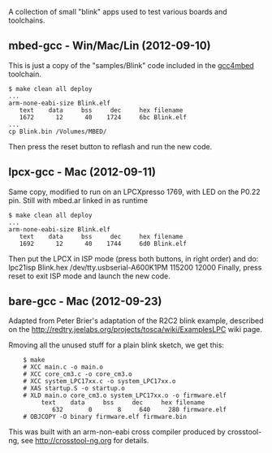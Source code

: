 A collection of small "blink" apps used to test various boards and toolchains.

mbed-gcc - Win/Mac/Lin (2012-09-10)
-----------------------------------

This is just a copy of the "samples/Blink" code included in the
[gcc4mbed](https://github.com/adamgreen/gcc4mbed) toolchain.
  
    $ make clean all deploy
    ...
    arm-none-eabi-size Blink.elf
       text	   data	    bss	    dec	    hex	filename
       1672	     12	     40	   1724	    6bc	Blink.elf
    ...
    cp Blink.bin /Volumes/MBED/
    
Then press the reset button to reflash and run the new code.

lpcx-gcc - Mac (2012-09-11)
---------------------------

Same copy, modified to run on an LPCXpresso 1769, with LED on the P0.22 pin.
Still with mbed.ar linked in as runtime

    $ make clean all deploy
    ...
    arm-none-eabi-size Blink.elf
       text	   data	    bss	    dec	    hex	filename
       1692	     12	     40	   1744	    6d0	Blink.elf

Then put the LPCX in ISP mode (press both buttons, in right order) and do:
    lpc21isp Blink.hex /dev/tty.usbserial-A600K1PM 115200 12000
Finally, press reset to exit ISP mode and launch the new code.

bare-gcc - Mac (2012-09-23)
---------------------------

Adapted from Peter Brier's adaptation of the R2C2 blink example, described
on the http://redtry.jeelabs.org/projects/tosca/wiki/ExamplesLPC wiki page.

Rmoving all the unused stuff for a plain blink sketch, we get this:

		$ make
		# XCC main.c -o main.o
		# XCC core_cm3.c -o core_cm3.o
		# XCC system_LPC17xx.c -o system_LPC17xx.o
		# XAS startup.S -o startup.o
		# XLD main.o core_cm3.o system_LPC17xx.o -o firmware.elf
			 text    data     bss     dec     hex filename
				632       0       8     640     280 firmware.elf
		# OBJCOPY -O binary firmware.elf firmware.bin

This was built with an arm-non-eabi cross compiler produced by crosstool-ng,
see http://crosstool-ng.org for details.

